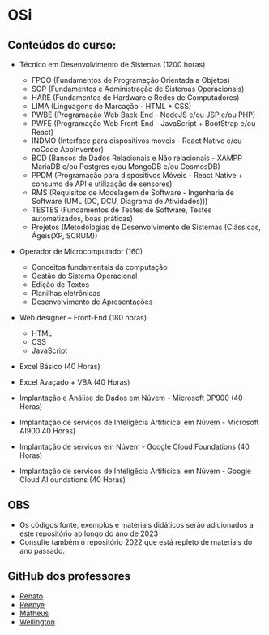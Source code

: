 # OSi
## Conteúdos do curso:
- Técnico em Desenvolvimento de Sistemas (1200 horas)
	- FPOO (Fundamentos de Programação Orientada a Objetos)
	- SOP (Fundamentos e Administração de Sistemas Operacionais)
	- HARE (Fundamentos de Hardware e Redes de Computadores)
	- LIMA (Linguagens de Marcação - HTML + CSS)
	- PWBE (Programação Web Back-End - NodeJS e/ou JSP e/ou PHP)
	- PWFE (Programação Web Front-End - JavaScript + BootStrap e/ou React)
	- INDMO (Interface para dispositivos moveis - React Native e/ou noCode AppInventor)
	- BCD (Bancos de Dados Relacionais e Não relacionais - XAMPP MariaDB e/ou Postgres e/ou MongoDB e/ou CosmosDB)
	- PPDM (Programação para dispositivos Móveis - React Native + consumo de API e utilização de sensores)
	- RMS (Requisitos de Modelagem de Software - Ingenharia de Software (UML (DC, DCU, Diagrama de Atividades)))
	- TESTES (Fundamentos de Testes de Software, Testes automatizados, boas práticas)
	- Projetos (Metodologias de Desenvolvimento de Sistemas (Clássicas, Ágeis(XP, SCRUM))

- Operador de Microcomputador (160)
	- Conceitos fundamentais da computação
	- Gestão do Sistema Operacional
	- Edição de Textos
	- Planilhas eletrônicas
	- Desenvolvimento de Apresentações

- Web designer – Front-End (180 horas)
	- HTML
	- CSS
	- JavaScript

- Excel Básico (40 Horas)
- Excel Avaçado + VBA (40 Horas)
- Implantação e Análise de Dados em Núvem - Microsoft DP900 (40 Horas)
- Implantação de serviços de Inteligêcia Artificical em Núvem - Microsoft AI900 40 Horas)
- Implantação de serviços em Núvem - Google Cloud Foundations (40 Horas)
- Implantação de serviços de Inteligêcia Artificical em Núvem - Google Cloud AI oundations (40 Horas)

## OBS
- Os códigos fonte, exemplos e materiais didáticos serão adicionados a este repositório ao longo do ano de 2023
- Consulte também o repositório 2022 que está repleto de materiais do ano passado.

## GitHub dos professores
- [Renato](https://github.com/remajag)
- [Reenye](https://github.com/ReenyeLima)
- [Matheus](https://github.com/MatheusPignata)
- [Wellington](https://github.com/wellifabio)
